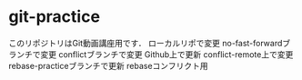 # git-practice
このリポジトリはGit動画講座用です．
ローカルリポで変更
no-fast-forwardブランチで変更
conflictブランチで変更
Github上で更新
conflict-remote上で変更
rebase-practiceブランチで更新
rebaseコンフリクト用